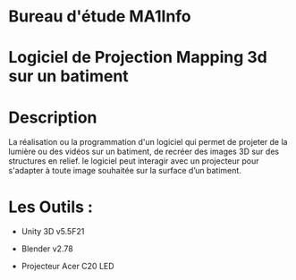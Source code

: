 # Bureau d'étude MA1Info
# Logiciel de Projection Mapping 3d sur un batiment

# Description

La réalisation ou la programmation d'un logiciel qui permet de projeter de la lumière ou des vidéos sur un batiment, de recréer des images 3D sur des structures en relief. le logiciel peut interagir avec un projecteur pour s'adapter à toute image souhaitée sur la surface d’un batiment. 

 # Les Outils :
 
 - Unity 3D v5.5F21

 - Blender v2.78

 - Projecteur Acer C20 LED 






